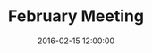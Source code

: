 ---
layout: post
title:  "February Meeting"
date:   2016-02-15 12:00:00
category: land-use
background: During this first meeting of the Land Use subcommittee we took a broad look at the subcommittee meeting schedule, reviewed outcomes from the January public meeting, and discussed the goals of this subcommittee
agenda: first-sub-committee-meeting-agenda.pdf
documents:
  - title: Meeting Packet
    doc-url: land-use-packet-2016-02-15.pdf
    doc-type: PDF
  - title: Meeting Slides
    doc-url: land-use-1st-meetings-feb-2016.pdf
    doc-type: PDF
  - title: Goals &amp; Objectives Matrix
    doc-url: goals-and-objectives-matrix-new-land-use.pdf
    doc-type: PDF
  - title: Vision 2020 - Growth &amp; Land Use
    doc-url: Vision_2020_Master_(strategic)_Plan_Growth and Land Use.pdf
    doc-type: PDF
  - title: 2006 Comprehensive Plan - Urban Land Use Element w/ 2011 Goals &amp; Objectives
    doc-url: vol-i-2006-urban-land-use-element-with-2011-goals-and-objectives.pdf
    doc-type: PDF
maps:
  - title: Future Land Use - Georgetown
    image-url: FutureLandUse24x36.jpg
    map-url: FutureLandUse24x36.pdf
---
